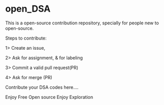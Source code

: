 # open_DSA
This is a open-source contribution repository, specially for people new to open-source.

Steps to contribute:

1> Create an issue,

2> Ask for assignment, & for labeling

3> Commit a valid pull request(PR)

4> Ask for merge (PR)

Contribute your DSA codes here....

Enjoy Free Open source Enjoy Exploration
